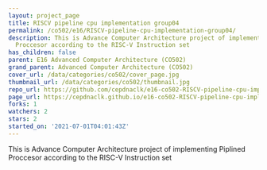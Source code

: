 ```yaml
---
layout: project_page
title: RISCV pipeline cpu implementation group04
permalink: /co502/e16/RISCV-pipeline-cpu-implementation-group04/
description: This is Advance Computer Architecture project of implementing Piplined
  Proccesor according to the RISC-V Instruction set
has_children: false
parent: E16 Advanced Computer Architecture (CO502)
grand_parent: Advanced Computer Architecture (CO502)
cover_url: /data/categories/co502/cover_page.jpg
thumbnail_url: /data/categories/co502/thumbnail.jpg
repo_url: https://github.com/cepdnaclk/e16-co502-RISCV-pipeline-cpu-implementation-group04
page_url: https://cepdnaclk.github.io/e16-co502-RISCV-pipeline-cpu-implementation-group04
forks: 1
watchers: 2
stars: 2
started_on: '2021-07-01T04:01:43Z'
---
```


This is Advance Computer Architecture project of implementing Piplined Proccesor according to the RISC-V Instruction set